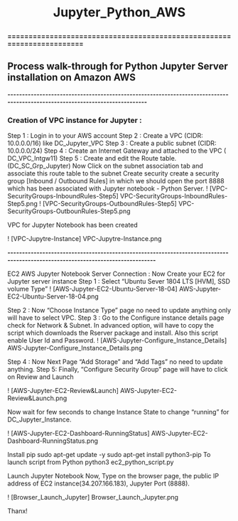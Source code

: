 # <p align="center"> Jupyter_Python_AWS

**=======================================================================**
## Process walk-through for Python Jupyter Server installation on Amazon AWS

**----------------------------------------------------------------------------------------------------------------------------**

### Creation of VPC instance for Jupyter :
Step 1 : Login in to your AWS account 
Step 2 : Create a VPC (CIDR: 10.0.0.0/16) like DC_Jupyter_VPC
Step 3 : Create a public subnet (CIDR: 10.0.0.0/24)
Step 4 : Create an Internet Gateway and attached to the VPC ( DC_VPC_Intgw11) 
Step 5 : Create and edit the Route table. (DC_SC_Grp_Jupyter)
Now Click on the subnet association tab and associate this route table to the subnet
Create security create a security group [Inbound / Outbound Rules] in which we should open the port 8888 which has been associated with Jupyter notebook - Python Server.
! [VPC-SecurityGroups-InboundRules-Step5] VPC-SecurityGroups-InboundRules-Step5.png
! [VPC-SecurityGroups-OutboundRules-Step5] VPC-SecurityGroups-OutbounRules-Step5.png  

 
VPC for Jupyter Notebook has been created

! [VPC-Jupytre-Instance] VPC-Jupytre-Instance.png
 
**-------------------------------------------------------------------------------------------------------------------------------**

EC2 AWS Jupyter Notebook Server Connection :
Now Create your EC2 for Jupyter server instance
Step 1 : Select “Ubuntu Sever 1804 LTS [HVM], SSD volume Type”
! [AWS-Jupyter-EC2-Ubuntu-Server-18-04] AWS-Jupyter-EC2-Ubuntu-Server-18-04.png

 
Step 2 : 
Now “Choose Instance Type” page no need to update anything only will have to select VPC.
Step 3 :
 Go to the Configure instance details page check for Network & Subnet.
In advanced option, will have to copy the script which downloads the Rserver package and install. Also this script enable User Id and Password.
! [AWS-Jupyter-Configure_Instance_Details] AWS-Jupyter-Configure_Instance_Details.png

Step 4 : Now Next Page “Add Storage” and “Add Tags” no need to update anything.
Step 5: Finally, “Configure Security Group” page will have to click on Review and Launch

! [AWS-Jupyter-EC2-Review&Launch] AWS-Jupyter-EC2-Review&Launch.png

  
Now wait for few seconds to change Instance State to change “running” for DC_Jupyter_Instance.

! [AWS-Jupyter-EC2-Dashboard-RunningStatus] AWS-Jupyter-EC2-Dashboard-RunningStatus.png

 
Install pip
sudo apt-get update -y
sudo apt-get install python3-pip
To launch script from Python
python3 ec2_python_script.py

Launch Jupyter Notebook
Now, Type on the browser page, the public IP address of EC2 instance(34.207.166.183), Jupyter Port (8888).

! [Browser_Launch_Jupyter] Browser_Launch_Jupyter.png
 


Thanx!
